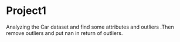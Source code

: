 # Project1
Analyzing the Car dataset and find some attributes and outliers .Then remove outliers and put nan in return of outliers.
